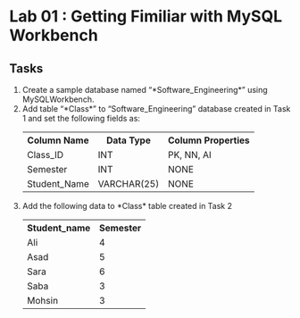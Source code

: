 # Lab 01 : Getting Fimiliar with MySQL Workbench

## Tasks
<ol>
	<li>
		Create a sample database named “*Software_Engineering*” using MySQLWorkbench.
	</li>
	<li>
		Add table “*Class*” to “Software_Engineering” database created in Task 1 and set the following fields as:
		<table>
			<tr>
				<th>Column Name</th>
				<th>Data Type</th>
				<th>Column Properties</th>
			</tr>
			<tr>
				<td>Class_ID</td>
				<td>INT</td>
				<td>PK, NN, AI</td>
			</tr>
			<tr>
				<td>Semester</td>
				<td>INT</td>
				<td>NONE</td>
			</tr>
			<tr>
				<td>Student_Name</td>
				<td>VARCHAR(25)</td>
				<td>NONE</td>
			</tr>
		</table>		
	</li>
	<li>
		Add the following data to *Class* table created in Task 2
		<table>
			<tr>
				<th>Student_name</th>
				<th>Semester</th>
			</tr>
			<tr>
				<td>Ali</td>
				<td>4</td>
			</tr>
			<tr>
				<td>Asad</td>
				<td>5</td>
			</tr>
			<tr>
				<td>Sara</td>
				<td>6</td>
			</tr>
			<tr>
				<td>Saba</td>
				<td>3</td>
			</tr>
			<tr>
				<td>Mohsin</td>
				<td>3</td>
			</tr>
			</table>
	</li>
</ol>